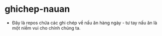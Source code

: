 # ghichep-nauan
- Đây là repos chứa các ghi chép về nấu ăn hàng ngày - tư tay nấu ăn là một niềm vui cho chính chúng ta.
